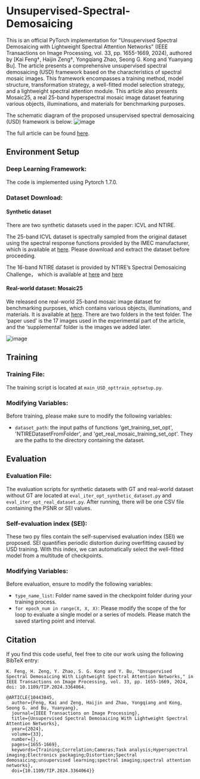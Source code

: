 # Unsupervised-Spectral-Demosaicing
This is an official PyTorch implementation for "Unsupervised Spectral Demosaicing with Lightweight Spectral Attention Networks" (IEEE Transactions on Image Processing, vol. 33, pp. 1655-1669, 2024), authored by [Kai Feng†, Haijin Zeng†, Yongqiang Zhao, Seong G. Kong and Yuanyang Bu]. The article presents a comprehensive unsupervised spectral demosaicing (USD) framework based on the characteristics of spectral mosaic images. This framework encompasses a training method, model structure, transformation strategy, a well-fitted model selection strategy, and a lightweight spectral attention module. This article also presents Mosaic25, a real 
25-band hyperspectral mosaic image dataset featuring various objects, illuminations, and materials for benchmarking purposes.

The schematic diagram of the proposed unsupervised spectral demosaicing (USD) framework is below:
![image](https://github.com/fkmajiji/Unsupervised-Spectral-Demosaicing/assets/35318585/2b477726-2209-4e1d-9a5d-1bc79b5a9066)

The full article can be found [here](https://ieeexplore.ieee.org/abstract/document/10443845).

## Environment Setup

### Deep Learning Framework:
The code is implemented using Pytorch 1.7.0. 

### Dataset Download:

#### Synthetic dataset
There are two synthetic datasets used in the paper: ICVL and NTIRE.

The 25-band ICVL dataset is spectrally sampled from the original dataset using the spectral response functions provided by the IMEC manufacturer, which  is available at [here](https://drive.google.com/drive/folders/1zTyM5pDkrbMa6c7QjNiBfaCGLnfkRkYc?usp=drive_link). Please download and extract the dataset before proceeding.

The 16-band NTIRE dataset is provided by NTIRE’s Spectral Demosaicing Challenge， which is available at [here](https://drive.google.com/file/d/1ZHAsmrGgF1P_GbNib4OZEleBhVPpmn5s/view) and [here](https://drive.google.com/file/d/16jltk-q3VTEfCEWIwy4z6KNBy0daUoQ_/view)

#### Real-world dataset: Mosaic25
We released one real-world 25-band mosaic image dataset for benchmarking purposes, which contains various 
objects, illuminations, and materials. It is available at [here](https://drive.google.com/drive/folders/1v1eWW0GJqxw734JJEvxneYDgOpch9Lm4?usp=drive_link). There are two folders in the test folder. The ‘paper used’ is the 17 images used in the experimental part of the article, and the ‘supplemental’ folder is the images we added later. 

![image](https://github.com/fkmajiji/Unsupervised-Spectral-Demosaicing/assets/35318585/36bac75d-f702-4868-88b4-4bb93b3a4682)

## Training

### Training File:
The training script is located at `main_USD_opttrain_optsetup.py`. 

### Modifying Variables:
Before training, please make sure to modify the following variables:

- `dataset_path`: the input paths of functions 'get_training_set_opt', 'NTIREDatasetFromFolder', and 'get_real_mosaic_training_set_opt'. They are the paths to the directory containing the dataset.

## Evaluation

### Evaluation File:
The evaluation scripts for synthetic datasets with GT and real-world dataset without GT are located at `eval_iter_opt_synthetic_dataset.py` and `eval_iter_opt_real_dataset.py`. After running, there will be one CSV file containing the PSNR or SEI values.

### Self-evaluation index (SEI):
These two py files contain the self-supervised evaluation index (SEI) we proposed. SEI quantifies periodic distortion during 
overfitting caused by USD training. With this index, we can automatically select the well-fitted model from a multitude of checkpoints.

### Modifying Variables:
Before evaluation, ensure to modify the following variables:

- `type_name_list`: Folder name saved in the checkpoint folder during your training process.
- `for epoch_num in range(X, X, X)`: Please modify the scope of the for loop to evaluate a single model or a series of models. Please match the saved starting point and interval.

## Citation
If you find this code useful, feel free to cite our work using the following BibTeX entry:

```
K. Feng, H. Zeng, Y. Zhao, S. G. Kong and Y. Bu, "Unsupervised Spectral Demosaicing With Lightweight Spectral Attention Networks," in IEEE Transactions on Image Processing, vol. 33, pp. 1655-1669, 2024, doi: 10.1109/TIP.2024.3364064.
```

```
@ARTICLE{10443845,
  author={Feng, Kai and Zeng, Haijin and Zhao, Yongqiang and Kong, Seong G. and Bu, Yuanyang},
  journal={IEEE Transactions on Image Processing}, 
  title={Unsupervised Spectral Demosaicing With Lightweight Spectral Attention Networks}, 
  year={2024},
  volume={33},
  number={},
  pages={1655-1669},
  keywords={Training;Correlation;Cameras;Task analysis;Hyperspectral imaging;Electronics packaging;Distortion;Spectral demosaicing;unsupervised learning;spectral imaging;spectral attention networks},
  doi={10.1109/TIP.2024.3364064}}
```

